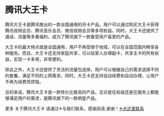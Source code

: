 # 腾讯大王卡

腾讯大王卡是腾讯推出的一款全国通用的月卡产品，用户可以通过购买大王卡获得腾讯视频会员、腾讯音乐会员、微信视频会员等多项权益。同时，大王卡还提供了通话、流量等多重福利，成为了腾讯旗下一款备受用户喜爱的产品。

大王卡的最大特点就是全国通用，用户不再受限于地域，可以在全国范围内畅享各种服务。而且，大王卡还支持家庭共享，可以给家人办理副卡，共享主卡的所有权益，实现一卡多用，非常便利。

除此之外，大王卡还提供了灵活的流量包选择，用户可以根据自己的需求选择不同的套餐，满足不同的上网需求。同时，大王卡还支持自动续费和自动办理，让用户不再为续费而烦恼。

总的来说，腾讯大王卡是一款性价比极高的产品，无论是在权益还是在服务上都能够满足用户的需求，是腾讯旗下的一款明星产品。

更多 关于腾讯大王卡 请通过✈与我们联系，感谢阅读,谢谢！[✈点这里联系](https://ww.k02.cc)
